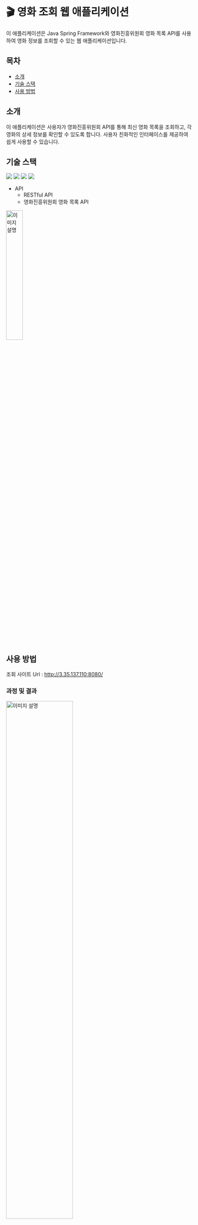 # 🎬 영화 조회 웹 애플리케이션

이 애플리케이션은 Java Spring Framework와 영화진흥위원회 영화 목록 API를 사용하여 영화 정보를 조회할 수 있는 웹 애플리케이션입니다.

## 목차

- [소개](#소개)
- [기술 스택](#기술-스택)
- [사용 방법](#사용-방법)

## 소개

이 애플리케이션은 사용자가 영화진흥위원회 API를 통해 최신 영화 목록을 조회하고, 각 영화의 상세 정보를 확인할 수 있도록 합니다. 사용자 친화적인 인터페이스를 제공하여 쉽게 사용할 수 있습니다.

## 기술 스택
<img src="https://img.shields.io/badge/java-007396?style=for-the-badge&logo=java&logoColor=white"> <img src="https://img.shields.io/badge/springboot-6DB33F?style=for-the-badge&logo=springboot&logoColor=white"> <img src="https://img.shields.io/badge/Airflow-017CEE?style=for-the-badge&logo=apacheairflow&logoColor=white"> <img src="https://img.shields.io/badge/Thymeleaf-005F0F?style=for-the-badge&logo=thymeleaf&logoColor=white">
- API
  - RESTful API
  - 영화진흥위원회 영화 목록 API

<img src="https://github.com/user-attachments/assets/9779b12d-90b4-4f54-a2be-29f2af602bd9" alt="이미지 설명" width="30%" height="30%">

## 사용 방법
조회 사이트 Url : http://3.35.137.110:8080/

### 과정 및 결과
<img src="https://github.com/user-attachments/assets/01f00478-9703-47a1-8130-608e795537a2" alt="이미지 설명" width="60%" height="60%">
<img src="https://github.com/user-attachments/assets/d7f6c800-a8ec-4f24-80c6-92ccb473ea88" alt="이미지 설명" width="50%" height="50%">
